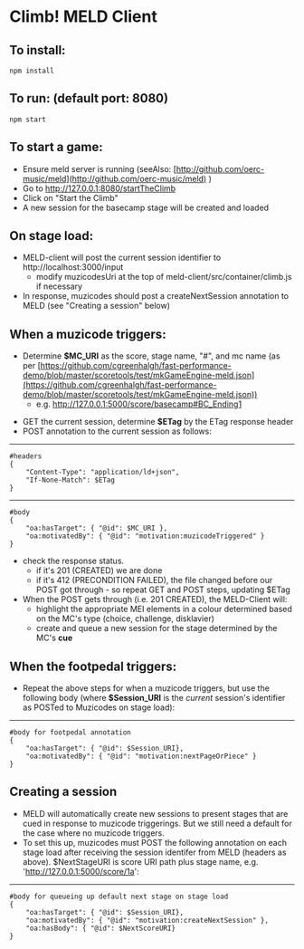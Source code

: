 Climb! MELD Client
===========
To install:
-----------
	npm install

To run: (default port: 8080)
----------------------------
	npm start

To start a game:
----------------
- 	Ensure meld server is running (seeAlso: [http://github.com/oerc-music/meld](http://github.com/oerc-music/meld) )
- 	Go to http://127.0.0.1:8080/startTheClimb
- 	Click on "Start the Climb"
- 	A new session for the basecamp stage will be created and loaded

On stage load:
--------------
- 	MELD-client will post the current session identifier to http://localhost:3000/input
	* modify muzicodesUri at the top of meld-client/src/container/climb.js if necessary
-  In response, muzicodes should post a createNextSession annotation to MELD (see "Creating a session" below)

When a muzicode triggers:
-------------------------
- 	Determine **$MC_URI** as the score, stage name, "#", and mc name (as per [https://github.com/cgreenhalgh/fast-performance-demo/blob/master/scoretools/test/mkGameEngine-meld.json](https://github.com/cgreenhalgh/fast-performance-demo/blob/master/scoretools/test/mkGameEngine-meld.json))
	* e.g. http://127.0.0.1:5000/score/basecamp#BC_Ending1
* 	 GET the current session, determine **$ETag** by the ETag response header
* 	 POST annotation to the current session as follows:

---------
	#headers
	{
		"Content-Type": "application/ld+json", 
		"If-None-Match": $ETag
	}
---
	#body
	{
		"oa:hasTarget": { "@id": $MC_URI },
		"oa:motivatedBy": { "@id": "motivation:muzicodeTriggered" }
	}
	
* check the response status.
	* if it's 201 (CREATED) we are done
	* if it's 412 (PRECONDITION FAILED), the file changed before our POST got through - so repeat GET and POST steps, updating $ETag
* When the POST gets through (i.e. 201 CREATED), the MELD-Client will:
	* highlight the appropriate MEI elements in a colour determined based on the MC's type (choice, challenge, disklavier)
	* create and queue a new session for the stage determined by the MC's **cue**
	

When the footpedal triggers:
-------------------------------
-	 Repeat the above steps for when a muzicode triggers, but use the following body (where **$Session_URI** is the *current* session's identifier as POSTed to Muzicodes on stage load):

----
	#body for footpedal annotation
	{
		"oa:hasTarget": { "@id": $Session_URI},
		"oa:motivatedBy": { "@id": "motivation:nextPageOrPiece" }
	}


Creating a session
------------------
- MELD will automatically create new sessions to present stages that are cued in response to muzicode triggerings. But we still need a default for the case where no muzicode triggers.
- To set this up, muzicodes must POST the following annotation on each stage load after receiving the session identifer from MELD (headers as above). $NextStageURI is score URI path plus stage name, e.g. 'http://127.0.0.1:5000/score/1a':
----
	#body for queueing up default next stage on stage load
	{
		"oa:hasTarget": { "@id": $Session_URI},
		"oa:motivatedBy": { "@id": "motivation:createNextSession" },
		"oa:hasBody": { "@id": $NextScoreURI}
	}
